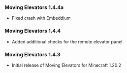 ### Moving Elevators 1.4.4a
- Fixed crash with Embeddium

### Moving Elevators 1.4.4
- Added additional checks for the remote elevator panel

### Moving Elevators 1.4.3
- Initial release of Moving Elevators for Minecraft 1.20.2
